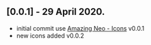 ## [0.0.1] - 29 April 2020.


- initial commit use [Amazing Neo - Icons](https://amazingneo.com/icons)  v0.0.1
- new icons added  v0.0.2